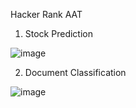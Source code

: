 Hacker Rank AAT

1) Stock Prediction

![image](https://github.com/sathwik2610/1BM21AI069_IML-LAB/assets/136416967/2604a4ca-6431-4650-be87-fce65b6ebac6)


2) Document Classification

![image](https://github.com/sathwik2610/1BM21AI069_IML-LAB/assets/136416967/b3ad453c-699e-4a76-bb14-571fe70485ce)
